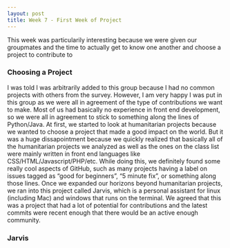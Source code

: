 ```yaml
---
layout: post
title: Week 7 - First Week of Project
---
```


This week was particularily interesting because we were given our groupmates and the time to actually get to know one another and choose a project to contribute to 


<!--more-->

### Choosing a Project
I was told I was arbitrarily added to this group because I had no common projects with others from the survey. However, I am very happy I was put in this group as we were all in agreement of the type of contributions we want to make. Most of us had basically no experience in front end development, so we were all in agreement to stick to something along the lines of Python/Java. At first, we started to look at humanitarian projects because we wanted to choose a project that made a good impact on the world. But it was a huge dissapointment because we quickly realized that basically all of the humanitarian projects we analyzed as well as the ones on the class list were mainly written in front end languages like CSS/HTML/Javascript/PHP/etc. While doing this, we definitely found some really cool aspects of GitHub, such as many projects having a label on issues tagged as “good for beginners”, “5 minute fix”, or something along those lines. Once we expanded our horizons beyond humanitarian projects, we ran into this project called Jarvis, which is a personal assistant for linux (including Mac) and windows that runs on the terminal. We agreed that this was a project that had a lot of potential for contributions and the latest commits were recent enough that there would be an active enough community.

### Jarvis




